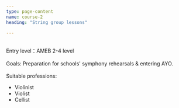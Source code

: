 ```yaml
---
type: page-content
name: course-2
heading: "String group lessons"

---
```

<br/>Entry level：AMEB 2-4 level<br/>
<br/>Goals: Preparation for schools' symphony rehearsals & entering AYO. <br/>
<br/>Suitable professions:
- Violinist
- Violist
- Cellist

